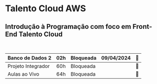# Talento Cloud AWS

## Introdução à Programação com foco em Front-End   Talento Cloud     
<BR>

| Banco de Dados 2 | 02h | Bloqueada | 09/04/2024  |📁 |
| --- | --- | --- | --- | --- |
| Projeto Integrador | 60h | Bloqueada |  | 📁 |
| Aulas ao Vivo | 64h | Bloqueada |  | 📁 |
